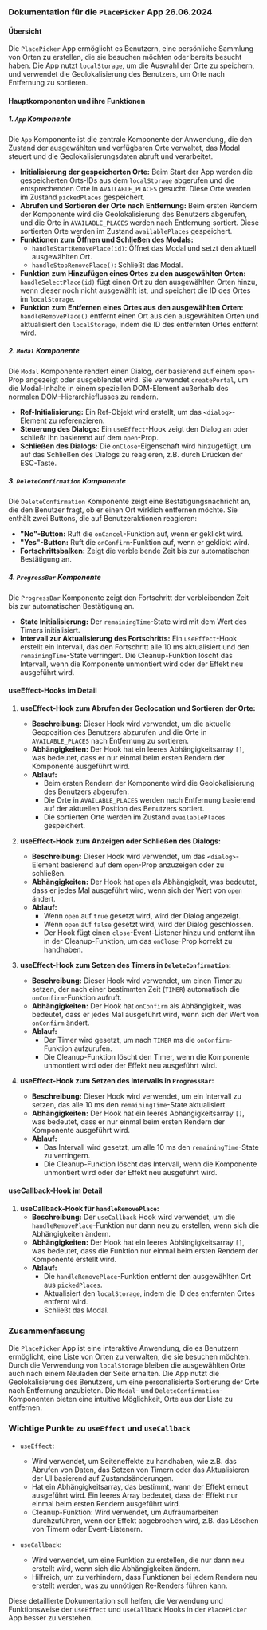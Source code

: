 ﻿### Dokumentation für die `PlacePicker` App 26.06.2024

#### Übersicht
Die `PlacePicker` App ermöglicht es Benutzern, eine persönliche Sammlung von Orten zu erstellen, die sie besuchen möchten oder bereits besucht haben. Die App nutzt `localStorage`, um die Auswahl der Orte zu speichern, und verwendet die Geolokalisierung des Benutzers, um Orte nach Entfernung zu sortieren.

#### Hauptkomponenten und ihre Funktionen

##### 1. `App` Komponente
Die `App` Komponente ist die zentrale Komponente der Anwendung, die den Zustand der ausgewählten und verfügbaren Orte verwaltet, das Modal steuert und die Geolokalisierungsdaten abruft und verarbeitet.

- **Initialisierung der gespeicherten Orte:** Beim Start der App werden die gespeicherten Orts-IDs aus dem `localStorage` abgerufen und die entsprechenden Orte in `AVAILABLE_PLACES` gesucht. Diese Orte werden im Zustand `pickedPlaces` gespeichert.
- **Abrufen und Sortieren der Orte nach Entfernung:** Beim ersten Rendern der Komponente wird die Geolokalisierung des Benutzers abgerufen, und die Orte in `AVAILABLE_PLACES` werden nach Entfernung sortiert. Diese sortierten Orte werden im Zustand `availablePlaces` gespeichert.
- **Funktionen zum Öffnen und Schließen des Modals:**
  - `handleStartRemovePlace(id)`: Öffnet das Modal und setzt den aktuell ausgewählten Ort.
  - `handleStopRemovePlace()`: Schließt das Modal.
- **Funktion zum Hinzufügen eines Ortes zu den ausgewählten Orten:** `handleSelectPlace(id)` fügt einen Ort zu den ausgewählten Orten hinzu, wenn dieser noch nicht ausgewählt ist, und speichert die ID des Ortes im `localStorage`.
- **Funktion zum Entfernen eines Ortes aus den ausgewählten Orten:** `handleRemovePlace()` entfernt einen Ort aus den ausgewählten Orten und aktualisiert den `localStorage`, indem die ID des entfernten Ortes entfernt wird.

##### 2. `Modal` Komponente
Die `Modal` Komponente rendert einen Dialog, der basierend auf einem `open`-Prop angezeigt oder ausgeblendet wird. Sie verwendet `createPortal`, um die Modal-Inhalte in einem speziellen DOM-Element außerhalb des normalen DOM-Hierarchieflusses zu rendern.

- **Ref-Initialisierung:** Ein Ref-Objekt wird erstellt, um das `<dialog>`-Element zu referenzieren.
- **Steuerung des Dialogs:** Ein `useEffect`-Hook zeigt den Dialog an oder schließt ihn basierend auf dem `open`-Prop.
- **Schließen des Dialogs:** Die `onClose`-Eigenschaft wird hinzugefügt, um auf das Schließen des Dialogs zu reagieren, z.B. durch Drücken der ESC-Taste.

##### 3. `DeleteConfirmation` Komponente
Die `DeleteConfirmation` Komponente zeigt eine Bestätigungsnachricht an, die den Benutzer fragt, ob er einen Ort wirklich entfernen möchte. Sie enthält zwei Buttons, die auf Benutzeraktionen reagieren:

- **"No"-Button:** Ruft die `onCancel`-Funktion auf, wenn er geklickt wird.
- **"Yes"-Button:** Ruft die `onConfirm`-Funktion auf, wenn er geklickt wird.
- **Fortschrittsbalken:** Zeigt die verbleibende Zeit bis zur automatischen Bestätigung an.

##### 4. `ProgressBar` Komponente
Die `ProgressBar` Komponente zeigt den Fortschritt der verbleibenden Zeit bis zur automatischen Bestätigung an.

- **State Initialisierung:** Der `remainingTime`-State wird mit dem Wert des Timers initialisiert.
- **Intervall zur Aktualisierung des Fortschritts:** Ein `useEffect`-Hook erstellt ein Intervall, das den Fortschritt alle 10 ms aktualisiert und den `remainingTime`-State verringert. Die Cleanup-Funktion löscht das Intervall, wenn die Komponente unmontiert wird oder der Effekt neu ausgeführt wird.

#### useEffect-Hooks im Detail

1. **useEffect-Hook zum Abrufen der Geolocation und Sortieren der Orte:**
   - **Beschreibung:** Dieser Hook wird verwendet, um die aktuelle Geoposition des Benutzers abzurufen und die Orte in `AVAILABLE_PLACES` nach Entfernung zu sortieren.
   - **Abhängigkeiten:** Der Hook hat ein leeres Abhängigkeitsarray `[]`, was bedeutet, dass er nur einmal beim ersten Rendern der Komponente ausgeführt wird.
   - **Ablauf:**
     - Beim ersten Rendern der Komponente wird die Geolokalisierung des Benutzers abgerufen.
     - Die Orte in `AVAILABLE_PLACES` werden nach Entfernung basierend auf der aktuellen Position des Benutzers sortiert.
     - Die sortierten Orte werden im Zustand `availablePlaces` gespeichert.

2. **useEffect-Hook zum Anzeigen oder Schließen des Dialogs:**
   - **Beschreibung:** Dieser Hook wird verwendet, um das `<dialog>`-Element basierend auf dem `open`-Prop anzuzeigen oder zu schließen.
   - **Abhängigkeiten:** Der Hook hat `open` als Abhängigkeit, was bedeutet, dass er jedes Mal ausgeführt wird, wenn sich der Wert von `open` ändert.
   - **Ablauf:**
     - Wenn `open` auf `true` gesetzt wird, wird der Dialog angezeigt.
     - Wenn `open` auf `false` gesetzt wird, wird der Dialog geschlossen.
     - Der Hook fügt einen `close`-Event-Listener hinzu und entfernt ihn in der Cleanup-Funktion, um das `onClose`-Prop korrekt zu handhaben.

3. **useEffect-Hook zum Setzen des Timers in `DeleteConfirmation`:**
   - **Beschreibung:** Dieser Hook wird verwendet, um einen Timer zu setzen, der nach einer bestimmten Zeit (`TIMER`) automatisch die `onConfirm`-Funktion aufruft.
   - **Abhängigkeiten:** Der Hook hat `onConfirm` als Abhängigkeit, was bedeutet, dass er jedes Mal ausgeführt wird, wenn sich der Wert von `onConfirm` ändert.
   - **Ablauf:**
     - Der Timer wird gesetzt, um nach `TIMER` ms die `onConfirm`-Funktion aufzurufen.
     - Die Cleanup-Funktion löscht den Timer, wenn die Komponente unmontiert wird oder der Effekt neu ausgeführt wird.

4. **useEffect-Hook zum Setzen des Intervalls in `ProgressBar`:**
   - **Beschreibung:** Dieser Hook wird verwendet, um ein Intervall zu setzen, das alle 10 ms den `remainingTime`-State aktualisiert.
   - **Abhängigkeiten:** Der Hook hat ein leeres Abhängigkeitsarray `[]`, was bedeutet, dass er nur einmal beim ersten Rendern der Komponente ausgeführt wird.
   - **Ablauf:**
     - Das Intervall wird gesetzt, um alle 10 ms den `remainingTime`-State zu verringern.
     - Die Cleanup-Funktion löscht das Intervall, wenn die Komponente unmontiert wird oder der Effekt neu ausgeführt wird.

#### useCallback-Hook im Detail

1. **useCallback-Hook für `handleRemovePlace`:**
   - **Beschreibung:** Der `useCallback` Hook wird verwendet, um die `handleRemovePlace`-Funktion nur dann neu zu erstellen, wenn sich die Abhängigkeiten ändern.
   - **Abhängigkeiten:** Der Hook hat ein leeres Abhängigkeitsarray `[]`, was bedeutet, dass die Funktion nur einmal beim ersten Rendern der Komponente erstellt wird.
   - **Ablauf:**
     - Die `handleRemovePlace`-Funktion entfernt den ausgewählten Ort aus `pickedPlaces`.
     - Aktualisiert den `localStorage`, indem die ID des entfernten Ortes entfernt wird.
     - Schließt das Modal.

### Zusammenfassung
Die `PlacePicker` App ist eine interaktive Anwendung, die es Benutzern ermöglicht, eine Liste von Orten zu verwalten, die sie besuchen möchten. Durch die Verwendung von `localStorage` bleiben die ausgewählten Orte auch nach einem Neuladen der Seite erhalten. Die App nutzt die Geolokalisierung des Benutzers, um eine personalisierte Sortierung der Orte nach Entfernung anzubieten. Die `Modal`- und `DeleteConfirmation`-Komponenten bieten eine intuitive Möglichkeit, Orte aus der Liste zu entfernen.

### Wichtige Punkte zu `useEffect` und `useCallback`

- `useEffect`:
  - Wird verwendet, um Seiteneffekte zu handhaben, wie z.B. das Abrufen von Daten, das Setzen von Timern oder das Aktualisieren der UI basierend auf Zustandsänderungen.
  - Hat ein Abhängigkeitsarray, das bestimmt, wann der Effekt erneut ausgeführt wird. Ein leeres Array bedeutet, dass der Effekt nur einmal beim ersten Rendern ausgeführt wird.
  - Cleanup-Funktion: Wird verwendet, um Aufräumarbeiten durchzuführen, wenn der Effekt abgebrochen wird, z.B. das Löschen von Timern oder Event-Listenern.

- `useCallback`:
  - Wird verwendet, um eine Funktion zu erstellen, die nur dann neu erstellt wird, wenn sich die Abhängigkeiten ändern.
  - Hilfreich, um zu verhindern, dass Funktionen bei jedem Rendern neu erstellt werden, was zu unnötigen Re-Renders führen kann.

Diese detaillierte Dokumentation soll helfen, die Verwendung und Funktionsweise der `useEffect` und `useCallback` Hooks in der `PlacePicker` App besser zu verstehen.
